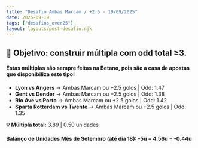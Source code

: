 ```yaml
---
title: "Desafio Ambas Marcam / +2.5 - 19/09/2025"
date: 2025-09-19
tags: ["desafios_over25"]
layout: layouts/post-desafio.njk
---
```


## 🎯 Objetivo: construir múltipla com odd total ≥3.  

#### Estas múltiplas são sempre feitas na Betano, pois são a casa de apostas que disponibiliza este tipo!

- **Lyon vs Angers** → Ambas Marcam ou +2.5 golos | Odd: 1.47  
- **Gent vs Dender** → Ambas Marcam ou +2.5 golos | Odd: 1.38  
- **Rio Ave vs Porto** → Ambas Marcam ou +2.5 golos | Odd: 1.42  
- **Sparta Rotterdam vs Twente** → Ambas Marcam ou +2.5 golos | Odd: 1.35  

**💡 Múltipla total:** 3.89 | 0.50 unidades  

#### Balanço de Unidades Mês de Setembro (até dia 18): -5u + 4.56u = -0.44u